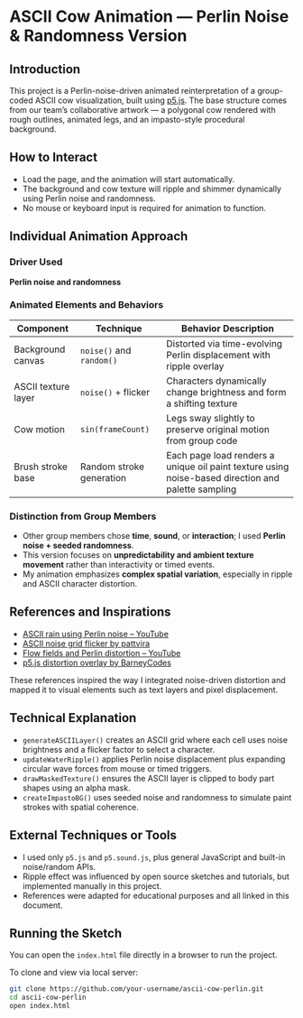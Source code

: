 # ASCII Cow Animation — Perlin Noise & Randomness Version

## Introduction
This project is a Perlin-noise-driven animated reinterpretation of a group-coded ASCII cow visualization, built using [p5.js](https://p5js.org/). The base structure comes from our team’s collaborative artwork — a polygonal cow rendered with rough outlines, animated legs, and an impasto-style procedural background.

## How to Interact
- Load the page, and the animation will start automatically.
- The background and cow texture will ripple and shimmer dynamically using Perlin noise and randomness.
- No mouse or keyboard input is required for animation to function.

## Individual Animation Approach

### Driver Used
**Perlin noise and randomness**

### Animated Elements and Behaviors

| Component           | Technique              | Behavior Description |
|---------------------|------------------------|-----------------------|
| Background canvas   | `noise()` and `random()` | Distorted via time-evolving Perlin displacement with ripple overlay |
| ASCII texture layer | `noise()` + flicker     | Characters dynamically change brightness and form a shifting texture |
| Cow motion          | `sin(frameCount)`       | Legs sway slightly to preserve original motion from group code |
| Brush stroke base   | Random stroke generation| Each page load renders a unique oil paint texture using noise-based direction and palette sampling |

### Distinction from Group Members
- Other group members chose **time**, **sound**, or **interaction**; I used **Perlin noise + seeded randomness**.
- This version focuses on **unpredictability and ambient texture movement** rather than interactivity or timed events.
- My animation emphasizes **complex spatial variation**, especially in ripple and ASCII character distortion.

## References and Inspirations

- [ASCII rain using Perlin noise – YouTube](https://www.youtube.com/watch?v=4IyeLc6J1Uo)  
- [ASCII noise grid flicker by pattvira](https://editor.p5js.org/pattvira/sketches/pdK2ZxNSe)  
- [Flow fields and Perlin distortion – YouTube](https://www.youtube.com/watch?v=zJnSwHnYLhs)  
- [p5.js distortion overlay by BarneyCodes](https://editor.p5js.org/BarneyCodes/sketches/SHWPGoc-V)

These references inspired the way I integrated noise-driven distortion and mapped it to visual elements such as text layers and pixel displacement.

## Technical Explanation

- `generateASCIILayer()` creates an ASCII grid where each cell uses noise brightness and a flicker factor to select a character.
- `updateWaterRipple()` applies Perlin noise displacement plus expanding circular wave forces from mouse or timed triggers.
- `drawMaskedTexture()` ensures the ASCII layer is clipped to body part shapes using an alpha mask.
- `createImpastoBG()` uses seeded noise and randomness to simulate paint strokes with spatial coherence.

## External Techniques or Tools

- I used only `p5.js` and `p5.sound.js`, plus general JavaScript and built-in noise/random APIs.
- Ripple effect was influenced by open source sketches and tutorials, but implemented manually in this project.
- References were adapted for educational purposes and all linked in this document.

## Running the Sketch

You can open the `index.html` file directly in a browser to run the project.

To clone and view via local server:
```bash
git clone https://github.com/your-username/ascii-cow-perlin.git
cd ascii-cow-perlin
open index.html